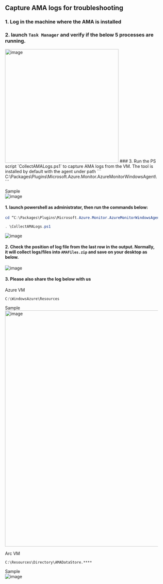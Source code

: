 ## Capture AMA logs for troubleshooting

### 1. Log in the machine where the AMA is installed
### 2. launch `Task Manager` and verify if the below 5 processes are running.
<img width="374" alt="image" src="https://github.com/guguji666666/GJS-Sentinel-Tips/assets/96930989/aabc1e70-cb7b-4e62-ade5-17d76d59c795">
### 3. Run the PS script `CollectAMALogs.ps1` to capture AMA logs from the VM. The tool is installed by default with the agent under path
```
C:\Packages\Plugins\Microsoft.Azure.Monitor.AzureMonitorWindowsAgent\<AMA_version_ installed>
```
  
Sample <br>
![image](https://github.com/guguji666666/GJS-Sentinel-Tips/assets/96930989/3eb584e3-7d64-4e4a-8f54-5477c35af76f)

#### 1. launch powershell as administrator, then run the commands below:
```powershell
cd “C:\Packages\Plugins\Microsoft.Azure.Monitor.AzureMonitorWindowsAgent\<AMA_version_ installed>”
```
```powershell
. \CollectAMALogs.ps1
```
![image](https://github.com/guguji666666/GJS-Sentinel-Tips/assets/96930989/a3e3030d-a3d8-400c-ad90-6e338548821b)

#### 2. Check the position of log file from the last row in the output. Normally, it will collect logs/files into `AMAFiles.zip` and save on your desktop as below.
![image](https://github.com/guguji666666/GJS-Sentinel-Tips/assets/96930989/451d5159-166f-4d77-81da-33f3ee465395)

#### 3. Please also share the log below with us

Azure VM 
```
C:\WindowsAzure\Resources
```
Sample <br>
<img width="777" alt="image" src="https://github.com/guguji666666/GJS-Sentinel-Tips/assets/96930989/e6823fe5-9116-4a16-be81-b767f7e57b96">

Arc VM
```
C:\Resources\Directory\AMADataStore.****
```
Sample <br>
![image](https://github.com/guguji666666/GJS-Sentinel-Tips/assets/96930989/3c52c2f3-01a3-45bc-95c8-325da99e31ba)
